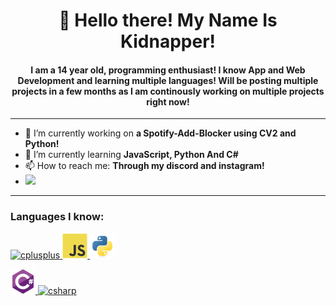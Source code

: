 <h1 align="center">👋 Hello there! My Name Is Kidnapper!</h1>
<h4 align="center">I am a 14 year old, programming enthusiast! I know App and Web Development and learning multiple languages! Will be posting multiple projects in a few months as I am continously working on multiple projects right now!</h3>

---

- 🔭 I’m currently working on **a Spotify-Add-Blocker using CV2 and Python!**
- 🌱 I’m currently learning **JavaScript, Python And C#**
- 📫 How to reach me: **Through my discord and instagram!**
- <img src="https://discord.c99.nl/widget/theme-3/709778694264061974.png"/></a>


---
<h3 align="left">Languages I know:</h3>
<p align="left"> 
  <a href="https://developer.apple.com/swift/" target="_blank" rel="noreferrer"> 
    <img src="https://developer.apple.com/swift/images/swift-og.png" alt="cplusplus" width="40" height="40"/> 
  </a>     
  
  <a href="https://developer.mozilla.org/en-US/docs/Web/JavaScript" target="_blank" rel="noreferrer"> 
    <img src="https://raw.githubusercontent.com/devicons/devicon/master/icons/javascript/javascript-original.svg" alt="javascript" width="40" height="40"/>   </a> 
  
  <a href="https://www.python.org" target="_blank" rel="noreferrer"> 
    <img src="https://raw.githubusercontent.com/devicons/devicon/master/icons/python/python-original.svg" alt="python" width="40" height="40"/> 
  </a> 
</p>
<p align="left">
  <a href="https://www.w3schools.com/cs/index.php" target="_blank" rel="noreferrer"> 
    <img src="https://raw.githubusercontent.com/devicons/devicon/master/icons/csharp/csharp-original.svg" alt="csharp" width="40" height="40"/>
  </a>
  
  <a href="https://developer.mozilla.org/en-US/docs/Glossary/HTML5" target="_blank" rel="noreferrer"> 
    <img src="https://upload.wikimedia.org/wikipedia/commons/thumb/6/61/HTML5_logo_and_wordmark.svg/1200px-HTML5_logo_and_wordmark.svg.png" alt="csharp" width="40" height="40"/>
  </a>

 </p>

